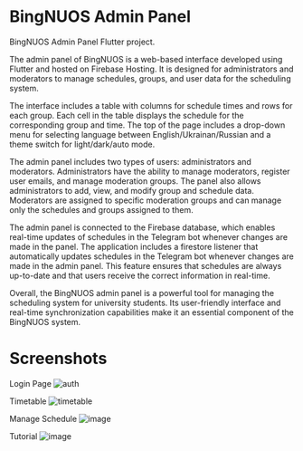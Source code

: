 # BingNUOS Admin Panel

BingNUOS Admin Panel Flutter project.

The admin panel of BingNUOS is a web-based interface developed using Flutter and hosted on Firebase Hosting. It is designed for administrators and moderators to manage schedules, groups, and user data for the scheduling system.

The interface includes a table with columns for schedule times and rows for each group. Each cell in the table displays the schedule for the corresponding group and time. The top of the page includes a drop-down menu for selecting language between English/Ukrainan/Russian and a theme switch for light/dark/auto mode.

The admin panel includes two types of users: administrators and moderators. Administrators have the ability to manage moderators, register user emails, and manage moderation groups. The panel also allows administrators to add, view, and modify group and schedule data. Moderators are assigned to specific moderation groups and can manage only the schedules and groups assigned to them.

The admin panel is connected to the Firebase database, which enables real-time updates of schedules in the Telegram bot whenever changes are made in the panel. The application includes a firestore listener that automatically updates schedules in the Telegram bot whenever changes are made in the admin panel. This feature ensures that schedules are always up-to-date and that users receive the correct information in real-time.

Overall, the BingNUOS admin panel is a powerful tool for managing the scheduling system for university students. Its user-friendly interface and real-time synchronization capabilities make it an essential component of the BingNUOS system.

# Screenshots

Login Page
![auth](https://user-images.githubusercontent.com/52208650/219057640-1f1551be-b38e-49c5-a9cd-1b233d3a0590.png)

Timetable
![timetable](https://user-images.githubusercontent.com/52208650/219059280-89b1a54b-82da-4afa-94df-3c31a0d76b36.png)

Manage Schedule
![image](https://user-images.githubusercontent.com/52208650/219060905-b5e64d0d-44bb-4649-a04e-cffcd48fb0be.png)

Tutorial
![image](https://user-images.githubusercontent.com/52208650/219059511-99a5ac74-58cf-46ad-8d06-2295672e891c.png)
